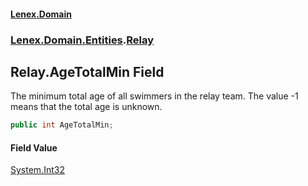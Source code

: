 #### [Lenex.Domain](index.md 'index')
### [Lenex.Domain.Entities](Lenex.Domain.Entities.md 'Lenex.Domain.Entities').[Relay](Lenex.Domain.Entities.Relay.md 'Lenex.Domain.Entities.Relay')

## Relay.AgeTotalMin Field

The minimum total age of all swimmers in the relay team. The value -1 means that the total age is unknown.

```csharp
public int AgeTotalMin;
```

#### Field Value
[System.Int32](https://docs.microsoft.com/en-us/dotnet/api/System.Int32 'System.Int32')